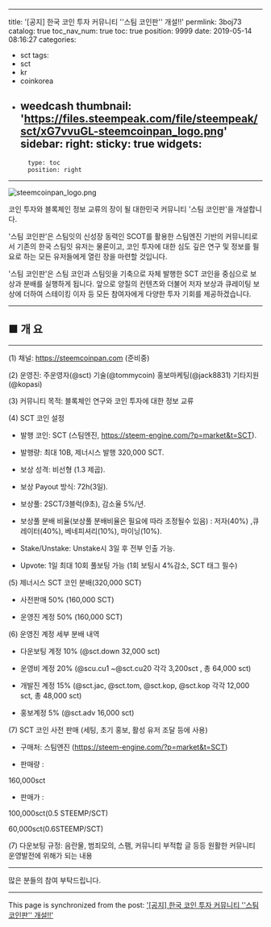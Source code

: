 
---
title: '[공지] 한국 코인 투자 커뮤니티 ''스팀 코인판'' 개설!!'
permlink: 3boj73
catalog: true
toc_nav_num: true
toc: true
position: 9999
date: 2019-05-14 08:16:27
categories:
- sct
tags:
- sct
- kr
- coinkorea
- weedcash
thumbnail: 'https://files.steempeak.com/file/steempeak/sct/xG7vvuGL-steemcoinpan_logo.png'
sidebar:
    right:
        sticky: true
widgets:
    -
        type: toc
        position: right
---


![steemcoinpan_logo.png](https://files.steempeak.com/file/steempeak/sct/xG7vvuGL-steemcoinpan_logo.png)

코인 투자와 블록체인 정보 교류의 장이 될 대한민국 커뮤니티 '스팀 코인판'을 개설합니다.

'스팀 코인판'은 스팀잇의 신성장 동력인 SCOT를 활용한 스팀엔진 기반의 커뮤니티로서 기존의 한국 스팀잇 유저는 물론이고, 코인 투자에 대한 심도 깊은 연구 및 정보를 필요로 하는 모든 유저들에게 열린 장을 마련할 것입니다.

'스팀 코인판'은 스팀 코인과 스팀잇을 기축으로 자체 발행한 SCT 코인을 중심으로 보상과 분배를 실행하게 됩니다. 앞으로 양질의 컨텐츠와 더불어 저자 보상과 큐레이팅 보상에 더하여 스테이킹 이자 등 모든 참여자에게 다양한 투자 기회를 제공하겠습니다.

---

## ■ 개 요
---


(1) 채널: https://steemcoinpan.com (준비중)

(2) 운영진: 주운영자(@sct) 기술(@tommycoin) 홍보마케팅(@jack8831) 기타지원(@kopasi)

(3) 커뮤니티 목적: 블록체인 연구와 코인 투자에 대한 정보 교류

(4) SCT 코인 설정

* 발행 코인: SCT (스팀엔진, https://steem-engine.com/?p=market&t=SCT).

* 발행량: 최대 10B, 제너시스 발행 320,000 SCT.

* 보상 성격: 비선형 (1.3 제곱).

* 보상 Payout 방식: 72h(3일).

* 보상풀: 2SCT/3블럭(9초), 감소율 5%/년.

* 보상풀 분배 비율(보상풀 분배비율은 필요에 따라 조정될수 있음) : 저자(40%) ,큐레이터(40%), 베네피셔리(10%), 마이닝(10%).

* Stake/Unstake: Unstake시 3일 후 전부 인출 가능.

* Upvote: 1일 최대 10회 풀보팅 가능 (1회 보팅시 4%감소, SCT 태그 필수)

(5) 제너시스 SCT 코인 분배(320,000 SCT)

* 사전판매 50% (160,000 SCT)

* 운영진 계정 50%  (160,000 SCT)

(6) 운영진 계정 세부 분배 내역

* 다운보팅 계정 10% (@sct.down 32,000 sct)

* 운영비 계정 20% (@scu.cu1 ~@sct.cu20 각각 3,200sct , 총 64,000 sct)

* 개발진 계정 15% (@sct.jac, @sct.tom, @sct.kop, @sct.kop 각각 12,000 sct, 총 48,000 sct)

* 홍보계정 5% (@sct.adv 16,000 sct)

(7) SCT 코인 사전 판매 (세팅, 초기 홍보, 활성 유저 조달 등에 사용)

* 구매처: 스팀엔진 (https://steem-engine.com/?p=market&t=SCT)

* 판매량 : 

160,000sct

* 판매가 : 

100,000sct(0.5 STEEMP/SCT) 

60,000sct(0.6STEEMP/SCT)

(7) 다운보팅 규정: 음란물, 범죄모의, 스팸, 커뮤니티 부적합 글 등등 원활한 커뮤니티 운영발전에 위해가 되는 내용

---

많은 분들의 참여 부탁드립니다.

- - -

This page is synchronized from the post: ['[공지] 한국 코인 투자 커뮤니티 ''스팀 코인판'' 개설!!'](https://steemit.com/@sct/3boj73)
